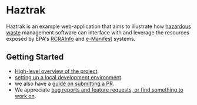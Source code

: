 # Haztrak

Haztrak is an example web-application that aims to illustrate
how [hazardous waste](https://www.epa.gov/hw) management software can interface
with and
leverage
the resources exposed by EPA's [RCRAInfo](https://rcrainfo.epa.gov/)
and [e-Manifest](https://github.com/USEPA/e-manifest) systems.

## Getting Started

- [High-level overview of the project](./Overview/index.md).
- [setting up a local development environment](Contributing/local_dev_setup.md).
- we also have a [guide on submitting a PR](https://github.com/USEPA/haztrak/blob/main/docs/CONTRIBUTING.md).
- We appreciate [bug reports and feature requests, or find something to work on](https://github.com/USEPA/haztrak/issues).
